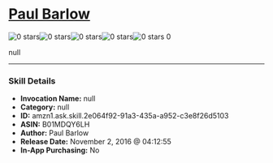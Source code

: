 # [Paul Barlow](http://alexa.amazon.com/#skills/amzn1.ask.skill.2e064f92-91a3-435a-a952-c3e8f26d5103)
![0 stars](../../images/ic_star_border_black_18dp_1x.png)![0 stars](../../images/ic_star_border_black_18dp_1x.png)![0 stars](../../images/ic_star_border_black_18dp_1x.png)![0 stars](../../images/ic_star_border_black_18dp_1x.png)![0 stars](../../images/ic_star_border_black_18dp_1x.png) 0

null

***

### Skill Details

* **Invocation Name:** null
* **Category:** null
* **ID:** amzn1.ask.skill.2e064f92-91a3-435a-a952-c3e8f26d5103
* **ASIN:** B01MDQY6LH
* **Author:** Paul Barlow
* **Release Date:** November 2, 2016 @ 04:12:55
* **In-App Purchasing:** No
